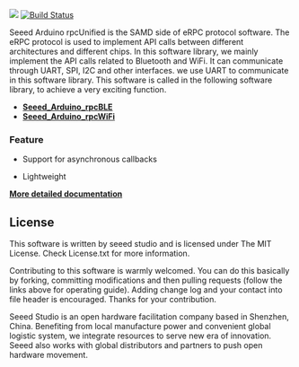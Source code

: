 ![](https://files.seeedstudio.com/wiki/Wio-Terminal/img/erpc.png)
 [![Build Status](https://travis-ci.com/Seeed-Studio/Seeed_Arduino_eRPC.svg?branch=master)](https://travis-ci.com/Seeed-Studio/Seeed_Arduino_eRPC)


Seeed Arduino rpcUnified is the SAMD side of eRPC protocol software. The eRPC protocol is used to implement API calls between different architectures and different chips. In this software library, we mainly implement the API calls related to Bluetooth and WiFi. It can communicate through UART, SPI, I2C and other interfaces.  we use UART to communicate in this software library. This software is called in the following software library, to achieve a very exciting function.

-  [**Seeed_Arduino_rpcBLE**](https://github.com/Seeed-Studio/Seeed_Arduino_rpcBLE) 
-  [**Seeed_Arduino_rpcWiFi**](https://github.com/Seeed-Studio/Seeed_Arduino_rpcWiFi) 

### **Feature**

- Support for asynchronous callbacks

- Lightweight

[**More detailed documentation**](https://wiki.seeedstudio.com/Wio-Terminal-Wi-Fi/)

## **License**

This software is written by seeed studio and is licensed under The MIT License. Check License.txt for more information.

Contributing to this software is warmly welcomed. You can do this basically by forking, committing modifications and then pulling requests (follow the links above for operating guide). Adding change log and your contact into file header is encouraged. Thanks for your contribution.

Seeed Studio is an open hardware facilitation company based in Shenzhen, China. Benefiting from local manufacture power and convenient global logistic system, we integrate resources to serve new era of innovation. Seeed also works with global distributors and partners to push open hardware movement.
